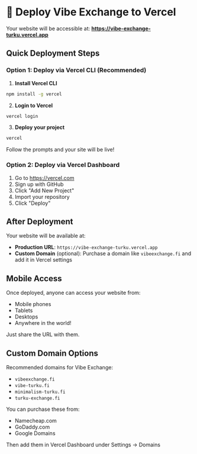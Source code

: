 # 🚀 Deploy Vibe Exchange to Vercel

Your website will be accessible at: **https://vibe-exchange-turku.vercel.app**

## Quick Deployment Steps

### Option 1: Deploy via Vercel CLI (Recommended)

1. **Install Vercel CLI**
```bash
npm install -g vercel
```

2. **Login to Vercel**
```bash
vercel login
```

3. **Deploy your project**
```bash
vercel
```

Follow the prompts and your site will be live!

### Option 2: Deploy via Vercel Dashboard

1. Go to https://vercel.com
2. Sign up with GitHub
3. Click "Add New Project"
4. Import your repository
5. Click "Deploy"

## After Deployment

Your website will be available at:
- **Production URL**: `https://vibe-exchange-turku.vercel.app`
- **Custom Domain** (optional): Purchase a domain like `vibeexchange.fi` and add it in Vercel settings

## Mobile Access

Once deployed, anyone can access your website from:
- Mobile phones
- Tablets  
- Desktops
- Anywhere in the world!

Just share the URL with them.

## Custom Domain Options

Recommended domains for Vibe Exchange:
- `vibeexchange.fi`
- `vibe-turku.fi`
- `minimalism-turku.fi`
- `turku-exchange.fi`

You can purchase these from:
- Namecheap.com
- GoDaddy.com
- Google Domains

Then add them in Vercel Dashboard under Settings → Domains

